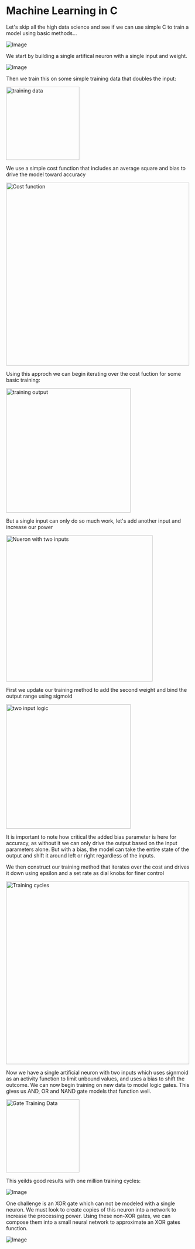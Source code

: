 
# Machine Learning in C

Let's skip all the high data science and see if we can use simple C to train a model using basic methods...

![Image](imgs/artifical_neuron.png)

We start by building a single artifical neuron with a single input and weight.

![Image](imgs/single_input.png)

Then we train this on some simple training data that doubles the input:

<img src="imgs/double.png" alt="training data" style="width:200px;">

We use a simple cost function that includes an average square and bias to drive the model toward accuracy

<img src="imgs/cost_function.png" alt="Cost function" style="width:500px;">


Using this approch we can begin iterating over the cost fuction for some basic training:

<img src="imgs/double_outcome.png" alt="training output" style="width:340px;">


But a single input can only do so much work, let's add another input and increase our power

<img src="imgs/two_inputs.png" alt="Nueron with two inputs" style="width:400px;">

First we update our training method to add the second weight and bind the output range using sigmoid

<img src="imgs/two_input_logic.png" alt="two input logic" style="width:340px;">




It is important to note how critical the added bias parameter is here for accuracy, as without it we can only drive the output based on the input parameters alone. But with a bias, the model can take the entire state of the output and shift it around left or right regardless of the inputs. 


We then construct our training method that iterates over the cost and drives it down using epsilon and a set rate as dial knobs for finer control

<img src="imgs/training_cycles.png" alt="Training cycles" style="width:500px;">




Now we have a single artificial neuron with two inputs which uses signmoid as an activity function to limit unbound values, and uses a bias to shift the outcome. We can now begin training on new data to model logic gates. This gives us AND, OR and NAND gate models that function well. 

<img src="imgs/gate_training_data.png" alt="Gate Training Data" style="width:200px;">



This yeilds good results with one million training cycles:

![Image](imgs/img.png)


One challenge is an XOR gate which can not be modeled with a single neuron. We must look to create copies of this neuron into a network to increase the processing power. Using these non-XOR gates, we can compose them into a small neural network to approximate an XOR gates function.


![Image](imgs/neural_net.png)










